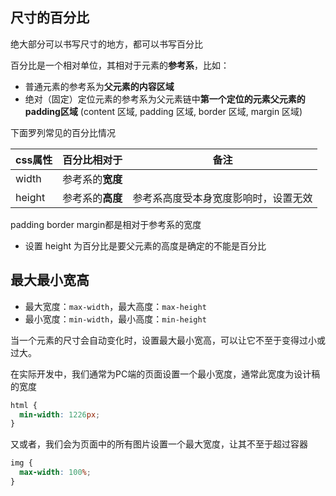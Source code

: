 ## 尺寸的百分比

绝大部分可以书写尺寸的地方，都可以书写百分比

百分比是一个相对单位，其相对于元素的**参考系**，比如：

- 普通元素的参考系为**父元素的内容区域**
- 绝对（固定）定位元素的参考系为父元素链中**第一个定位的元素父元素的padding区域**
(content 区域, padding 区域, border 区域, margin 区域)

下面罗列常见的百分比情况

| css属性 | 百分比相对于     | 备注                                 |
| ------- | ---------------- | ------------------------------------ |
| width   | 参考系的**宽度** |                                      |
| height  | 参考系的**高度** | 参考系高度受本身宽度影响时，设置无效 |
padding border margin都是相对于参考系的宽度
- 设置 height 为百分比是要父元素的高度是确定的不能是百分比


## 最大最小宽高

- 最大宽度：`max-width`，最大高度：`max-height`
- 最小宽度：`min-width`，最小高度：`min-height`

当一个元素的尺寸会自动变化时，设置最大最小宽高，可以让它不至于变得过小或过大。

在实际开发中，我们通常为PC端的页面设置一个最小宽度，通常此宽度为设计稿的宽度

```css
html {
  min-width: 1226px;
}
```

又或者，我们会为页面中的所有图片设置一个最大宽度，让其不至于超过容器

```css
img {
  max-width: 100%;
}
```

